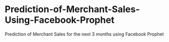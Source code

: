 # Prediction-of-Merchant-Sales-Using-Facebook-Prophet
Prediction of Merchant Sales for the next 3 months using Facebook Prophet
